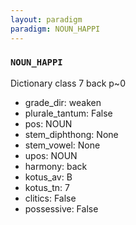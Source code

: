 ```yaml
---
layout: paradigm
paradigm: NOUN_HAPPI
---
```

### ` NOUN_HAPPI `

Dictionary class 7 back p~0
* grade_dir: weaken
* plurale_tantum: False
* pos: NOUN
* stem_diphthong: None
* stem_vowel: None
* upos: NOUN
* harmony: back
* kotus_av: B
* kotus_tn: 7
* clitics: False
* possessive: False
